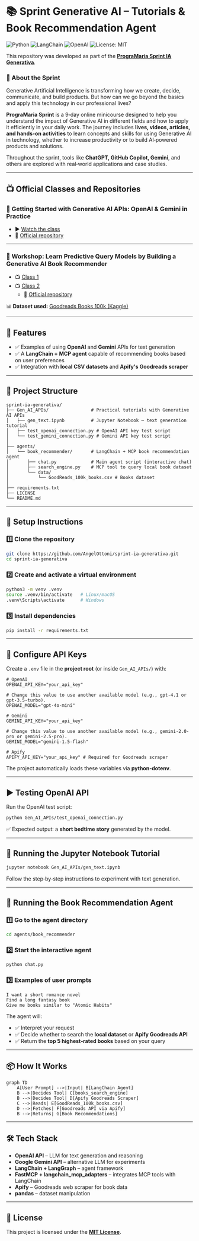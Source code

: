 # 📚 Sprint Generative AI – Tutorials & Book Recommendation Agent

![Python](https://img.shields.io/badge/Python-3.9+-blue.svg)
![LangChain](https://img.shields.io/badge/LangChain-Agent-yellow)
![OpenAI](https://img.shields.io/badge/OpenAI-API-green)
![License: MIT](https://img.shields.io/badge/License-MIT-green.svg)

This repository was developed as part of the **[PrograMaria Sprint IA Generativa](https://www.programaria.org/evento/programaria-sprint-ia-generativa/)**.

### 📖 About the Sprint

Generative Artificial Intelligence is transforming how we create, decide, communicate, and build products. But how can we go beyond the basics and apply this technology in our professional lives?

**PrograMaria Sprint** is a 9‑day online minicourse designed to help you understand the impact of Generative AI in different fields and how to apply it efficiently in your daily work. The journey includes **lives, videos, articles, and hands‑on activities** to learn concepts and skills for using Generative AI in technology, whether to increase productivity or to build AI‑powered products and solutions.

Throughout the sprint, tools like **ChatGPT, GitHub Copilot, Gemini**, and others are explored with real‑world applications and case studies.

---

## 📺 Official Classes and Repositories

### 🔹 **Getting Started with Generative AI APIs: OpenAI & Gemini in Practice**

- ▶️ [Watch the class](https://www.youtube.com/watch?v=4pKlrdOU8nM&t=233s)
- 📂 [Official repository](https://github.com/lauraDamacenoAlmeida/primeiros_passos_AI_Gen)

---

### 🔹 **Workshop: Learn Predictive Query Models by Building a Generative AI Book Recommender**

* 📺 [Class 1](https://www.youtube.com/watch?v=VwBU6jqtOTM&t=4s)
* 📺 [Class 2](https://www.youtube.com/watch?v=4c40MdZRKew)
  - 📂 [Official repository](https://github.com/carolinasilvadev/recomendador_livros_programaria)

📊 **Dataset used:** [Goodreads Books 100k (Kaggle)](https://www.kaggle.com/datasets/mdhamani/goodreads-books-100k/data)

---

## 🚀 Features

- ✅ Examples of using **OpenAI** and **Gemini** APIs for text generation
- ✅ A **LangChain + MCP agent** capable of recommending books based on user preferences
- ✅ Integration with **local CSV datasets** and **Apify's Goodreads scraper**

---

## 📂 Project Structure

```
sprint-ia-generativa/
├── Gen_AI_APIs/                # Practical tutorials with Generative AI APIs
│   ├── gen_text.ipynb          # Jupyter Notebook – text generation tutorial
│   ├── test_openai_connection.py # OpenAI API key test script
│   └── test_gemini_connection.py # Gemini API key test script
│
├── agents/
│   └── book_recommender/       # LangChain + MCP book recommendation agent
│       ├── chat.py             # Main agent script (interactive chat)
│       ├── search_engine.py    # MCP tool to query local book dataset
│       └── data/
│           └── GoodReads_100k_books.csv # Books dataset
│
├── requirements.txt
├── LICENSE
└── README.md
```

---

## 🔧 Setup Instructions

### 1️⃣ Clone the repository

```bash
git clone https://github.com/AngelOttoni/sprint-ia-generativa.git
cd sprint-ia-generativa
```

### 2️⃣ Create and activate a virtual environment

```bash
python3 -m venv .venv
source .venv/bin/activate   # Linux/macOS
.venv\Scripts\activate      # Windows
```

### 3️⃣ Install dependencies

```bash
pip install -r requirements.txt
```

---

## 🔑 Configure API Keys

Create a `.env` file in the **project root** (or inside `Gen_AI_APIs/`) with:

```env
# OpenAI
OPENAI_API_KEY="your_api_key"

# Change this value to use another available model (e.g., gpt-4.1 or gpt-3.5-turbo).
OPENAI_MODEL="gpt-4o-mini"

# Gemini
GEMINI_API_KEY="your_api_key"

# Change this value to use another available model (e.g., gemini-2.0-pro or gemini-2.5-pro).
GEMINI_MODEL="gemini-1.5-flash"

# Apify
APIFY_API_KEY="your_api_key" # Required for Goodreads scraper
```

The project automatically loads these variables via **python‑dotenv**.

---

## ▶️ Testing OpenAI API

Run the OpenAI test script:

```bash
python Gen_AI_APIs/test_openai_connection.py
```

✅ Expected output: a **short bedtime story** generated by the model.

---

## 📓 Running the Jupyter Notebook Tutorial

```bash
jupyter notebook Gen_AI_APIs/gen_text.ipynb
```

Follow the step‑by‑step instructions to experiment with text generation.

---

## 🤖 Running the Book Recommendation Agent

### 1️⃣ Go to the agent directory

```bash
cd agents/book_recommender
```

### 2️⃣ Start the interactive agent

```bash
python chat.py
```

### 3️⃣ Examples of user prompts

```
I want a short romance novel
Find a long fantasy book
Give me books similar to "Atomic Habits"
```

The agent will:
- ✅ Interpret your request
- ✅ Decide whether to search the **local dataset** or **Apify Goodreads API**
- ✅ Return the **top 5 highest‑rated books** based on your query

---

## 📦 How It Works

```mermaid
graph TD
    A[User Prompt] -->|Input| B[LangChain Agent]
    B -->|Decides Tool| C[books_search_engine]
    B -->|Decides Tool| D[Apify Goodreads Scraper]
    C -->|Reads| E[GoodReads_100k_books.csv]
    D -->|Fetches| F[Goodreads API via Apify]
    B -->|Returns| G[Book Recommendations]
```

---

## 🛠️ Tech Stack

* **OpenAI API** – LLM for text generation and reasoning
* **Google Gemini API** – alternative LLM for experiments
* **LangChain + LangGraph** – agent framework
* **FastMCP + langchain\_mcp\_adapters** – integrates MCP tools with LangChain
* **Apify** – Goodreads web scraper for book data
* **pandas** – dataset manipulation

---

## 📜 License

This project is licensed under the **[MIT License](./LICENSE)**.
